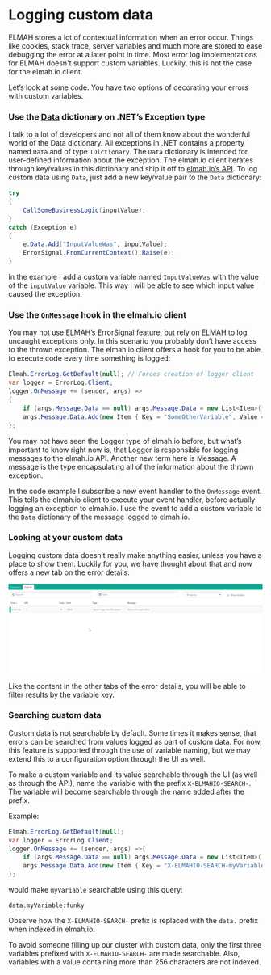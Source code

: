 # Logging custom data

ELMAH stores a lot of contextual information when an error occur. Things like cookies, stack trace, server variables and much more are stored to ease debugging the error at a later point in time. Most error log implementations for ELMAH doesn't support custom variables. Luckily, this is not the case for the elmah.io client.

Let’s look at some code. You have two options of decorating your errors with custom variables.

### Use the [Data](https://msdn.microsoft.com/en-us/library/system.exception.data%28v=vs.110%29.aspx) dictionary on .NET’s Exception type

I talk to a lot of developers and not all of them know about the wonderful world of the Data dictionary. All exceptions in .NET contains a property named `Data` and of type `IDictionary`. The `Data` dictionary is intended for user-defined information about the exception. The elmah.io client iterates through key/values in this dictionary and ship it off to [elmah.io’s API](https://elmah.io/api). To log custom data using `Data`, just add a new key/value pair to the `Data` dictionary:

```csharp
try
{
    CallSomeBusinessLogic(inputValue);
}
catch (Exception e)
{
    e.Data.Add("InputValueWas", inputValue);
    ErrorSignal.FromCurrentContext().Raise(e);
}
```

In the example I add a custom variable named `InputValueWas` with the value of the `inputValue` variable. This way I will be able to see which input value caused the exception.

### Use the `OnMessage` hook in the elmah.io client

You may not use ELMAH’s ErrorSignal feature, but rely on ELMAH to log uncaught exceptions only. In this scenario you probably don’t have access to the thrown exception. The elmah.io client offers a hook for you to be able to execute code every time something is logged:

```csharp
Elmah.ErrorLog.GetDefault(null); // Forces creation of logger client
var logger = ErrorLog.Client;
logger.OnMessage += (sender, args) =>
{
    if (args.Message.Data == null) args.Message.Data = new List<Item>();
    args.Message.Data.Add(new Item { Key = "SomeOtherVariable", Value = someVariable });
};
```

You may not have seen the Logger type of elmah.io before, but what’s important to know right now is, that Logger is responsible for logging messages to the elmah.io API. Another new term here is Message. A message is the type encapsulating all of the information about the thrown exception.

In the code example I subscribe a new event handler to the `OnMessage` event. This tells the elmah.io client to execute your event handler, before actually logging an exception to elmah.io. I use the event to add a custom variable to the `Data` dictionary of the message logged to elmah.io.

### Looking at your custom data

Logging custom data doesn’t really make anything easier, unless you have a place to show them. Luckily for you, we have thought about that and now offers a new tab on the error details:

![Custom Variables](images/looking_at_custom_variables.gif)

Like the content in the other tabs of the error details, you will be able to filter results by the variable key.

### Searching custom data

Custom data is not searchable by default. Some times it makes sense, that errors can be searched from values logged as part of custom data. For now, this feature is supported through the use of variable naming, but we may extend this to a configuration option through the UI as well.

To make a custom variable and its value searchable through the UI (as well as through the API), name the variable with the prefix `X-ELMAHIO-SEARCH-`. The variable will become searchable through the name added after the prefix.

Example:

```csharp
Elmah.ErrorLog.GetDefault(null);
var logger = ErrorLog.Client;
logger.OnMessage += (sender, args) =>{
    if (args.Message.Data == null) args.Message.Data = new List<Item>();
    args.Message.Data.Add(new Item { Key = "X-ELMAHIO-SEARCH-myVariable", Value = "Some funky value" });
};
```

would make `myVariable` searchable using this query:

```
data.myVariable:funky
```

Observe how the `X-ELMAHIO-SEARCH-` prefix is replaced with the `data.` prefix when indexed in elmah.io.

To avoid someone filling up our cluster with custom data, only the first three variables prefixed with `X-ELMAHIO-SEARCH-` are made searchable. Also, variables with a value containing more than 256 characters are not indexed.